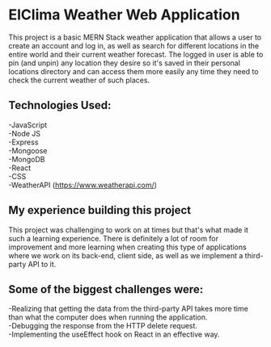 # ElClima Weather Web Application

<!-- ## Link to the website:  -->

This project is a basic MERN Stack weather application that allows a user to create an account and log in, as well as search for different locations in the entire world and their current weather forecast. The logged in user is able to pin (and unpin) any location they desire so it's saved in their personal locations directory and can access them more easily any time they need to check the current weather of such places.

## Technologies Used:

-JavaScript <br>
-Node JS <br>
-Express <br>
-Mongoose <br>
-MongoDB <br>
-React <br>
-CSS <br>
-WeatherAPI (https://www.weatherapi.com/)

## My experience building this project

This project was challenging to work on at times but that's what made it such a learning experience. There is definitely a lot of room for improvement and more learning when creating this type of applications where we work on its back-end, client side, as well as we implement a third-party API to it.

## Some of the biggest challenges were:

-Realizing that getting the data from the third-party API takes more time than what the computer does when running the application. <br>
-Debugging the response from the HTTP delete request. <br>
-Implementing the useEffect hook on React in an effective way. <br>

<!-- ## Screenshots of the website:  -->
